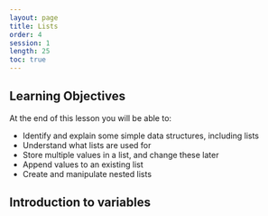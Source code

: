 ```yaml
---
layout: page
title: Lists
order: 4
session: 1
length: 25
toc: true
---
```


## Learning Objectives

At the end of this lesson you will be able to:

- Identify and explain some simple data structures, including lists
- Understand what lists are used for
- Store multiple values in a list, and change these later
- Append values to an existing list
- Create and manipulate nested lists

## Introduction to variables
